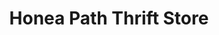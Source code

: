 ---
title: "Honea Path Thrift Store"
url: /honea-path/honea-path-thrift-store/
shop: Gebrauchtwaren
---